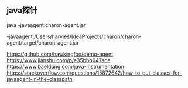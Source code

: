 ## java探针

java -javaagent:charon-agent.jar

-javaagent:/Users/harvies/IdeaProjects/charon/charon-agent/target/charon-agent.jar

https://github.com/hawkingfoo/demo-agent
https://www.jianshu.com/p/e35bbb047ace
https://www.baeldung.com/java-instrumentation
https://stackoverflow.com/questions/15872642/how-to-put-classes-for-javaagent-in-the-classpath